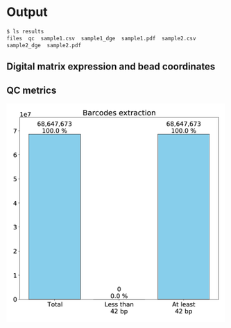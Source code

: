 
# Output

```
$ ls results 
files  qc  sample1.csv  sample1_dge  sample1.pdf  sample2.csv  sample2_dge  sample2.pdf
```

## Digital matrix expression and bead coordinates



## QC metrics

![Page 1](example_output/pages/page-01.png)

